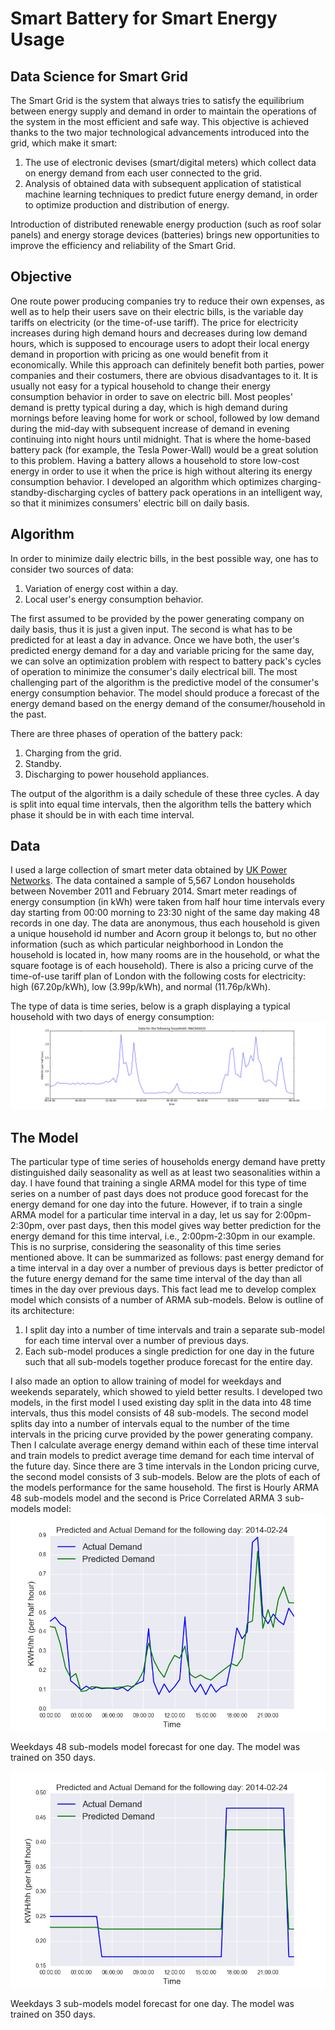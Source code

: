 # Smart Battery for Smart Energy Usage

## Data Science for Smart Grid

The Smart Grid is the system that always tries to satisfy the equilibrium between energy supply and demand in order to maintain the operations of the system in the most efficient and safe way. This objective is achieved thanks to the two major technological advancements introduced into the grid, which make it smart:

1. The use of electronic devises (smart/digital meters) which collect data on energy demand from each user connected to the grid.
2. Analysis of obtained data with subsequent application of statistical machine learning techniques to predict future energy demand, in order to optimize production and distribution of energy.

Introduction of distributed renewable energy production (such as roof solar panels) and energy storage devices (batteries) brings new opportunities to improve the efficiency and reliability of the Smart Grid.

## Objective

One route power producing companies try to reduce their own expenses, as well as to help their users save on their electric bills, is the  variable day tariffs on electricity (or the time-of-use tariff). The price for electricity increases during high demand hours and decreases during low demand hours, which is supposed to encourage users to adopt their local energy demand in proportion with pricing as one would benefit from it economically. While this approach can definitely benefit both parties, power companies and their costumers, there are obvious disadvantages to it. It is usually not easy for a typical household to change their energy consumption behavior in order to save on electric bill. Most peoples' demand is pretty typical during a day, which is high demand during mornings before leaving home for work or school, followed by low demand during the mid-day with subsequent increase of demand in evening continuing into night hours until midnight. That is where the home-based battery pack (for example, the Tesla Power-Wall) would be a great solution to this problem. Having a battery allows a household to store low-cost energy in order to use it when the price is high without altering its energy consumption behavior. I developed an algorithm which optimizes charging-standby-discharging cycles of battery pack operations in an intelligent way, so that it minimizes consumers' electric bill on daily basis.

## Algorithm

In order to minimize daily electric bills, in the best possible way, one has to consider two sources of data:

1. Variation of energy cost within a day.
2. Local user's energy consumption behavior.

The first assumed to be provided by the power generating company on daily basis, thus it is just a given input. The second is what has to be predicted for at least a day in advance. Once we have both, the user's predicted energy demand for a day and variable pricing for the same day, we can solve an optimization problem with respect to battery pack's cycles of operation to minimize the consumer's daily electrical bill. The most challenging part of the algorithm is the predictive model of the consumer's energy consumption behavior. The model should produce a forecast of the energy demand based on the energy demand of the consumer/household in the past.

There are three phases of operation of the battery pack:

1. Charging from the grid.
2. Standby.
3. Discharging to power household appliances.

The output of the algorithm is a daily schedule of these three cycles. A day is split into equal time intervals, then the algorithm tells the battery which phase it should be in with each time interval.

## Data

I used a large collection of smart meter data obtained by [UK Power Networks](https://data.london.gov.uk/dataset/smartmeter-energy-use-data-in-london-households). The data contained a sample of 5,567 London households between November 2011 and February 2014. Smart meter readings of energy consumption (in kWh) were taken from half hour time intervals every day starting from 00:00 morning to 23:30 night of the same day making 48 records in one day. The data are anonymous, thus each household is given a unique household id number and Acorn group it belongs to, but no other information (such as which particular neighborhood in London the household is located in, how many rooms are in the household, or what the square footage is of each household). There is also a pricing curve of the time-of-use tariff plan of London with the following costs for electricity: high (67.20p/kWh), low (3.99p/kWh), and normal (11.76p/kWh).

The type of data is time series, below is a graph displaying a typical household with two days of energy consumption:
![MAC000035_2days_sample](https://github.com/AnatolyPavlov/smart-battery-for-smart-energy-usage/blob/master/img/fig1.png)
## The Model

The particular type of time series of households energy demand have pretty distinguished daily seasonality as well as at least two seasonalities within a day. I have found that training a single ARMA model for this type of time series on a number of past days does not produce good forecast for the energy demand for one day into the future. However, if to train a single ARMA model for a particular time interval in a day, let us say for 2:00pm-2:30pm, over past days, then this model gives way better prediction for the energy demand for this time interval, i.e., 2:00pm-2:30pm in our example. This is no surprise, considering the seasonality of this time series mentioned above. It can be summarized as follows: past energy demand for a time interval in a day over a number of previous days is better predictor of the future energy demand for the same time interval of the day than all times in the day over previous days. This fact lead me to develop complex model which consists of a number of ARMA sub-models. Below is outline of its architecture:

1. I split day into a number of time intervals and train a separate sub-model for each time interval over a number of previous days.
2. Each sub-model produces a single prediction for one day in the future such that all sub-models together produce forecast for the entire day.

I also made an option to allow training of model for weekdays and weekends separately, which showed to yield better results. I developed two models, in the first model I used existing day split in the data into 48 time intervals, thus this model consists of 48 sub-models. The second model splits day into a number of intervals equal to the number of the time intervals in the pricing curve provided by the power generating company. Then I calculate average energy demand within each of these time interval and train models to predict average time demand for each time interval of the future day. Since there are 3 time intervals in the London pricing curve, the second model consists of 3 sub-models. Below are the plots of each of the models performance for the same household. The first is Hourly ARMA 48 sub-models model and the second is Price Correlated ARMA 3 sub-models model:
![MAC000002_Model48weekdays](https://github.com/AnatolyPavlov/smart-battery-for-smart-energy-usage/blob/master/img/fig2a.png)

Weekdays 48 sub-models model forecast for one day. The model was trained on 350 days.

![MAC000002_Model3weekdays](https://github.com/AnatolyPavlov/smart-battery-for-smart-energy-usage/blob/master/img/fig5a.png)

Weekdays 3 sub-models model forecast for one day. The model was trained on 350 days.